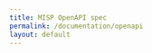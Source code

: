 ```yaml
---
title: MISP OpenAPI spec
permalink: /documentation/openapi
layout: default
---
```


<redoc spec-url='https://raw.githubusercontent.com/MISP/MISP/develop/app/webroot/doc/openapi.yaml'></redoc>
<script src="https://cdn.jsdelivr.net/npm/redoc@next/bundles/redoc.standalone.js"> </script>